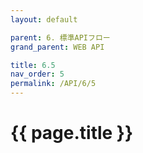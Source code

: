 ```yaml
---
layout: default

parent: 6. 標準APIフロー
grand_parent: WEB API

title: 6.5 
nav_order: 5
permalink: /API/6/5
---
```


# {{ page.title }}
